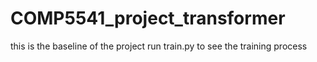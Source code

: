 # COMP5541_project_transformer
this is the baseline of the project
run train.py to see the training process

